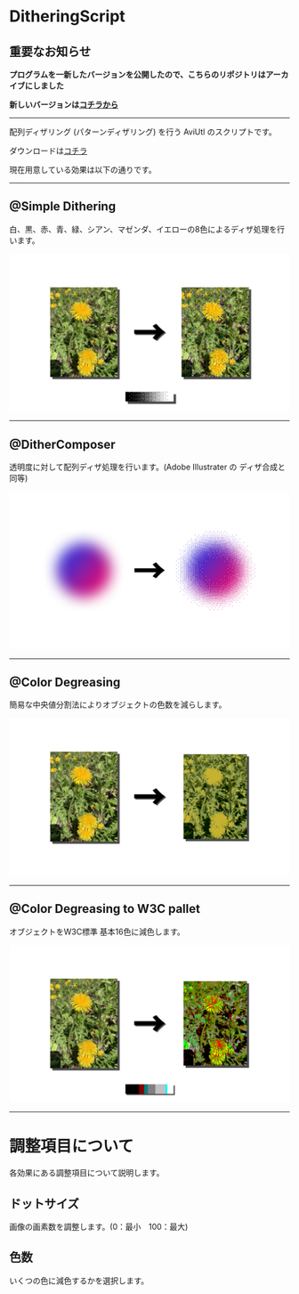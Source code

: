# DitheringScript

## 重要なお知らせ

**プログラムを一新したバージョンを公開したので、こちらのリポジトリはアーカイブにしました**

**新しいバージョンは[コチラから](https://github.com/Totti95U/aviutl-dither-script)**

---

配列ディザリング (パターンディザリング) を行う AviUtl のスクリプトです。

ダウンロードは[コチラ](https://github.com/Totti95U/DitheringScript/releases)

現在用意している効果は以下の通りです。

---

## @Simple Dithering
白、黒、赤、青、緑、シアン、マゼンダ、イエローの8色によるディザ処理を行います。

![simple dithering](https://github.com/Totti95U/DitheringScript/blob/images/Simple_Dithering.png)

---
## @DitherComposer
透明度に対して配列ディザ処理を行います。(Adobe Illustrater の ディザ合成と同等)

![dither composer](https://github.com/Totti95U/DitheringScript/blob/images/Dither_Composer.png)

---
## @Color Degreasing
簡易な中央値分割法によりオブジェクトの色数を減らします。

![color degreasing](https://github.com/Totti95U/DitheringScript/blob/images/Color_Degreasing.png)

---
## @Color Degreasing to W3C pallet
オブジェクトをW3C標準 基本16色に減色します。

![color degreasing to @3C pallet](https://github.com/Totti95U/DitheringScript/blob/images/Color_Degreasing_to_W3C.png)

---
# 調整項目について
各効果にある調整項目について説明します。

## ドットサイズ
画像の画素数を調整します。(0：最小　100：最大)

## 色数
いくつの色に減色するかを選択します。
